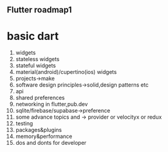 ## Flutter roadmap1
# basic dart

1. widgets
1. stateless widgets
1. stateful widgets
1. material(android)/cupertino(ios) widgets
1. projects->make
1. software design principles->solid,design patterns etc
1. api
1. shared preferences
1. networking in flutter,pub.dev
1. sqlite/firebase/supabase->preference
1. some advance topics and → provider or velocityx or redux
1. testing
1. packages&plugins
1. memory&performance
1. dos and donts for developer